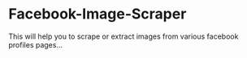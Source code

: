 # Facebook-Image-Scraper
This will help you to scrape or extract images from various facebook profiles pages...

